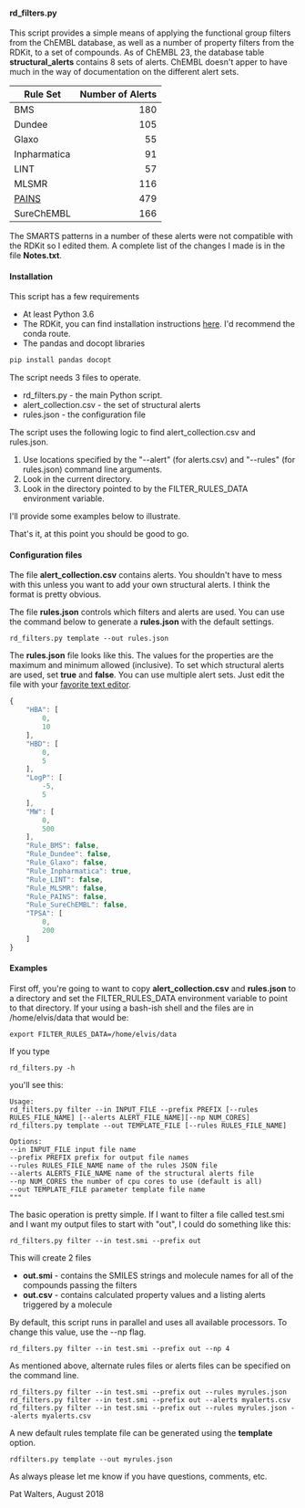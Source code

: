 #### rd_filters.py

This script provides a simple means of applying the 
functional group filters from the ChEMBL database, as well as a number of 
property  filters from the RDKit, to a set 
of compounds.  As of ChEMBL 23,  the database table **structural_alerts**
contains 8 sets of alerts.  ChEMBL doesn't apper to have much in the way of 
documentation on the different alert sets. 

|Rule Set |Number of Alerts|
|---|---:|
|BMS|	180|
|Dundee|	105|
|Glaxo|	55|
|Inpharmatica|	91|
|LINT|	57|
|MLSMR|	116|
|[PAINS](https://pubs.acs.org/doi/abs/10.1021/jm901137j)|	479|
|SureChEMBL|	166|

The SMARTS patterns in a number of these alerts were not compatible with the RDKit
so I edited them.  A complete list of the changes I made is in the file **Notes.txt**. 

#### Installation

This script has a few requirements
* At least Python 3.6
* The RDKit, you can find installation instructions [here](https://www.rdkit.org/docs/Install.html).  I'd recommend the conda route. 
* The pandas and docopt libraries
```python
pip install pandas docopt
```
The script needs 3 files to operate. 
* rd_filters.py - the main Python script. 
* alert_collection.csv - the set of structural alerts
* rules.json - the configuration file

The script uses the following logic to find alert_collection.csv and 
rules.json. 
1.  Use locations specified by the "--alert" (for alerts.csv) and 
"--rules" (for rules.json) command line arguments.
2.  Look in the current directory.
3.  Look in the directory pointed to by the FILTER_RULES_DATA environment variable.


I'll provide some examples below to illustrate.  


That's it, at this point you should be good to go. 

#### Configuration files

The file **alert_collection.csv** contains alerts.  You shouldn't have to mess with this unless you
want to add your own structural alerts. I think the format is pretty obvious. 

The file **rules.json** controls which filters and alerts are used.  You can use the command 
below to generate a **rules.json** with the default settings. 
```
rd_filters.py template --out rules.json
```

The **rules.json** file looks like this. The values for the properties are the maximum and minimum 
allowed (inclusive).  To set which structural alerts are used, set **true** and **false**. You can 
use multiple alert sets. 
Just edit the file with your [favorite text editor](https://www.gnu.org/software/emacs/).

```javascript
{
    "HBA": [
        0,
        10
    ],
    "HBD": [
        0,
        5
    ],
    "LogP": [
        -5,
        5
    ],
    "MW": [
        0,
        500
    ],
    "Rule_BMS": false,
    "Rule_Dundee": false,
    "Rule_Glaxo": false,
    "Rule_Inpharmatica": true,
    "Rule_LINT": false,
    "Rule_MLSMR": false,
    "Rule_PAINS": false,
    "Rule_SureChEMBL": false,
    "TPSA": [
        0,
        200
    ]
}
``` 

#### Examples

First off, you're going to want to copy **alert_collection.csv** and 
**rules.json** to a directory and set the FILTER_RULES_DATA environment
variable to point to that directory.  If your using a bash-ish shell
and the files are in /home/elvis/data that would be: 
```
export FILTER_RULES_DATA=/home/elvis/data

```

If you type
```
rd_filters.py -h 
```
you'll see this: 
```
Usage:
rd_filters.py filter --in INPUT_FILE --prefix PREFIX [--rules RULES_FILE_NAME] [--alerts ALERT_FILE_NAME][--np NUM_CORES]
rd_filters.py template --out TEMPLATE_FILE [--rules RULES_FILE_NAME]

Options:
--in INPUT_FILE input file name
--prefix PREFIX prefix for output file names
--rules RULES_FILE_NAME name of the rules JSON file
--alerts ALERTS_FILE_NAME name of the structural alerts file
--np NUM_CORES the number of cpu cores to use (default is all)
--out TEMPLATE_FILE parameter template file name
"""
```

The basic operation is pretty simple. If I want to filter a file called test.smi and 
I want my output files to start with "out", I could do something like this:

```
rd_filters.py filter --in test.smi --prefix out
```
This will create 2 files
* **out.smi** - contains the SMILES strings and molecule names for all of the compounds
passing the filters
* **out.csv** - contains calculated property values and a listing alerts triggered
by a molecule

By default, this script runs in parallel and uses all available processors.  To
change this value, use the --np flag. 
```
rd_filters.py filter --in test.smi --prefix out --np 4
```

As mentioned above, alternate rules files or alerts files can be specified on
the command line.
```
rd_filters.py filter --in test.smi --prefix out --rules myrules.json
rd_filters.py filter --in test.smi --prefix out --alerts myalerts.csv
rd_filters.py filter --in test.smi --prefix out --rules myrules.json --alerts myalerts.csv

```
A new default rules template file can be generated using the **template** option. 
```
rdfilters.py template --out myrules.json
```

As always please let me know if you have questions, comments, etc. 

Pat Walters, August 2018





